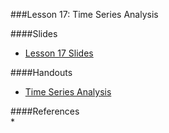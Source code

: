 ###Lesson 17: Time Series Analysis

####Slides
- [ Lesson 17 Slides ](lec17.pdf)

####Handouts
- [Time Series Analysis](https://github.com/pburkard88/DS_BOS_07/blob/master/Notebooks/17_Time_Series_Analysis.ipynb)

####References  
 * 